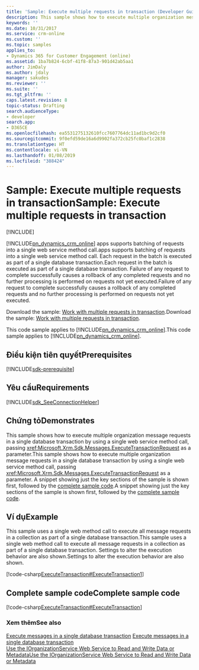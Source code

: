 ```yaml
---
title: 'Sample: Execute multiple requests in transaction (Developer Guide for Dynamics 365 for Customer Engagement)| MicrosoftDocs'
description: This sample shows how to execute multiple organization message requests in a single database transaction by using a single web service method call, passing ExecuteTransactionRequest as a parameter
keywords: ''
ms.date: 10/31/2017
ms.service: crm-online
ms.custom: ''
ms.topic: samples
applies_to:
- Dynamics 365 for Customer Engagement (online)
ms.assetid: 1ba7b824-6cbf-41f8-87a3-901d42ab5aa1
author: JimDaly
ms.author: jdaly
manager: sakudes
ms.reviewer: ''
ms.suite: ''
ms.tgt_pltfrm: ''
caps.latest.revision: 8
topic-status: Drafting
search.audienceType:
- developer
search.app:
- D365CE
ms.openlocfilehash: ea5531275132610fcc7607764dc11ad1bc9d2cf0
ms.sourcegitcommit: 9f0efd59de16a6d9902fa372cb25fc0baf1c2838
ms.translationtype: HT
ms.contentlocale: vi-VN
ms.lasthandoff: 01/08/2019
ms.locfileid: "388424"
---
```

# <a name="sample-execute-multiple-requests-in-transaction"></a><span data-ttu-id="d3c45-103">Sample: Execute multiple requests in transaction</span><span class="sxs-lookup"><span data-stu-id="d3c45-103">Sample: Execute multiple requests in transaction</span></span>

[!INCLUDE[](../../includes/cc_applies_to_update_9_0_0.md)]

[!INCLUDE[pn_dynamics_crm_online](../../includes/pn-dynamics-crm-online.md)] <span data-ttu-id="d3c45-104">apps supports batching of requests into a single web service method call.</span><span class="sxs-lookup"><span data-stu-id="d3c45-104">apps supports batching of requests into a single web service method call.</span></span> <span data-ttu-id="d3c45-105">Each request in the batch is executed as part of a single database transaction.</span><span class="sxs-lookup"><span data-stu-id="d3c45-105">Each request in the batch is executed as part of a single database transaction.</span></span> <span data-ttu-id="d3c45-106">Failure of any request to complete successfully causes a rollback of any completed requests and no further processing is performed on requests not yet executed.</span><span class="sxs-lookup"><span data-stu-id="d3c45-106">Failure of any request to complete successfully causes a rollback of any completed requests and no further processing is performed on requests not yet executed.</span></span>

<span data-ttu-id="d3c45-107">Download the sample: [Work with multiple requests in transaction](https://code.msdn.microsoft.com/Work-with-execute-4388dac6).</span><span class="sxs-lookup"><span data-stu-id="d3c45-107">Download the sample: [Work with multiple requests in transaction](https://code.msdn.microsoft.com/Work-with-execute-4388dac6).</span></span>
  
 <span data-ttu-id="d3c45-108">This code sample applies to [!INCLUDE[pn_dynamics_crm_online](../../includes/pn-dynamics-crm-online.md)].</span><span class="sxs-lookup"><span data-stu-id="d3c45-108">This code sample applies to [!INCLUDE[pn_dynamics_crm_online](../../includes/pn-dynamics-crm-online.md)].</span></span>  

## <a name="prerequisites"></a><span data-ttu-id="d3c45-109">Điều kiện tiên quyết</span><span class="sxs-lookup"><span data-stu-id="d3c45-109">Prerequisites</span></span>
[!INCLUDE[sdk-prerequisite](../../includes/sdk-prerequisite.md)]
  
## <a name="requirements"></a><span data-ttu-id="d3c45-110">Yêu cầu</span><span class="sxs-lookup"><span data-stu-id="d3c45-110">Requirements</span></span>  
[!INCLUDE[sdk_SeeConnectionHelper](../../includes/sdk-seeconnectionhelper.md)]
  
## <a name="demonstrates"></a><span data-ttu-id="d3c45-111">Chứng tỏ</span><span class="sxs-lookup"><span data-stu-id="d3c45-111">Demonstrates</span></span>  
 <span data-ttu-id="d3c45-112">This sample shows how to execute multiple organization message requests in a single database transaction by using a single web service method call, passing <xref:Microsoft.Xrm.Sdk.Messages.ExecuteTransactionRequest> as a parameter.</span><span class="sxs-lookup"><span data-stu-id="d3c45-112">This sample shows how to execute multiple organization message requests in a single database transaction by using a single web service method call, passing <xref:Microsoft.Xrm.Sdk.Messages.ExecuteTransactionRequest> as a parameter.</span></span> <span data-ttu-id="d3c45-113">A snippet showing just the key sections of the sample is shown first, followed by the [complete sample code](sample-execute-multiple-requests.md#complete_sample).</span><span class="sxs-lookup"><span data-stu-id="d3c45-113">A snippet showing just the key sections of the sample is shown first, followed by the [complete sample code](sample-execute-multiple-requests.md#complete_sample).</span></span>  
  
## <a name="example"></a><span data-ttu-id="d3c45-114">Ví dụ</span><span class="sxs-lookup"><span data-stu-id="d3c45-114">Example</span></span>  
 <span data-ttu-id="d3c45-115">This sample uses a single web method call to execute all message requests in a collection as part of a single database transaction.</span><span class="sxs-lookup"><span data-stu-id="d3c45-115">This sample uses a single web method call to execute all message requests in a collection as part of a single database transaction.</span></span> <span data-ttu-id="d3c45-116">Settings to alter the execution behavior are also shown.</span><span class="sxs-lookup"><span data-stu-id="d3c45-116">Settings to alter the execution behavior are also shown.</span></span>  
  
 [!code-csharp[ExecuteTransaction#ExecuteTransaction1](../../snippets/csharp/CRMV8/executetransaction/cs/executetransaction1.cs#executetransaction1)]  
  
<a name="complete_sample"></a>   
## <a name="complete-sample-code"></a><span data-ttu-id="d3c45-117">Complete sample code</span><span class="sxs-lookup"><span data-stu-id="d3c45-117">Complete sample code</span></span>  
 [!code-csharp[ExecuteTransaction#ExecuteTransaction](../../snippets/csharp/CRMV8/executetransaction/cs/executetransaction.cs#executetransaction)]  
  
### <a name="see-also"></a><span data-ttu-id="d3c45-118">Xem thêm</span><span class="sxs-lookup"><span data-stu-id="d3c45-118">See also</span></span>  
 <span data-ttu-id="d3c45-119">[Execute messages in a single database transaction](use-messages-request-response-classes-execute-method.md#bkmk_transaction) </span><span class="sxs-lookup"><span data-stu-id="d3c45-119">[Execute messages in a single database transaction](use-messages-request-response-classes-execute-method.md#bkmk_transaction) </span></span>  
 [<span data-ttu-id="d3c45-120">Use the IOrganizationService Web Service to Read and Write Data or Metadata</span><span class="sxs-lookup"><span data-stu-id="d3c45-120">Use the IOrganizationService Web Service to Read and Write Data or Metadata</span></span>](use-organization-service-read-write-data-metadata.md)
